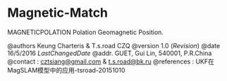 # Magnetic-Match
   MAGNETICPOLATION Polation Geomagnetic Position. 
   
   @authors Keung Charteris & T.s.road CZQ
   @version 1.0 ($Revision$)
   @date 16/5/2016 $LastChangedDate$
   @addr. GUET, Gui Lin, 540001,  P.R.China
   @contact : cztsiang@gmail.com &  t.s.road@bk.ru
   @references : UKF在MagSLAM模型中的应用-tsroad-20151010
